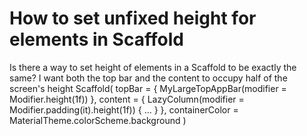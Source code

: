
# How to set unfixed height for elements in Scaffold

Is there a way to set height of elements in a Scaffold to be exactly the same? I want both the top bar and the content to occupy half of the screen's height
Scaffold(
    topBar = {
             MyLargeTopAppBar(modifier = Modifier.height(1f))
    },
    content = {
            LazyColumn(modifier = Modifier.padding(it).height(1f)) {
                ...
            }
    },
    containerColor = MaterialTheme.colorScheme.background
)


        